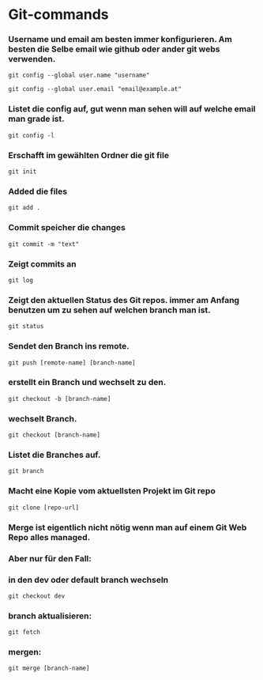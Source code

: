 # Git-commands

### Username und email am besten immer konfigurieren. Am besten die Selbe email wie github oder ander git webs verwenden.

    git config --global user.name "username"

    git config --global user.email "email@example.at"

### Listet die config auf, gut wenn man sehen will auf welche email man grade ist.

    git config -l

### Erschafft im gewählten Ordner die git file

    git init

### Added die files

    git add .

### Commit speicher die changes

    git commit -m "text"

### Zeigt commits an

    git log

### Zeigt den aktuellen Status des Git repos. immer am Anfang benutzen um zu sehen auf welchen branch man ist.

    git status

### Sendet den Branch ins remote.

    git push [remote-name] [branch-name]

### erstellt ein Branch und wechselt zu den.

    git checkout -b [branch-name]

### wechselt Branch.

    git checkout [branch-name]

### Listet die Branches auf.

    git branch

### Macht eine Kopie vom aktuellsten Projekt im Git repo

    git clone [repo-url]

### Merge ist eigentlich nicht nötig wenn man auf einem Git Web Repo alles managed.

### Aber nur für den Fall:

### in den dev oder default branch wechseln

    git checkout dev

### branch aktualisieren:

    git fetch

### mergen:

    git merge [branch-name]
